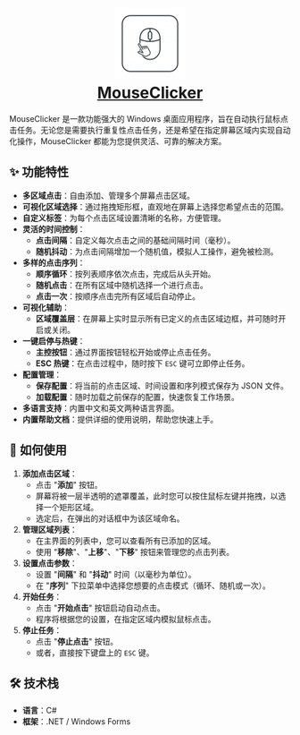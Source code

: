 <h1 align="center">
  <img src="docs/logo.png" alt="MouseClicker" width="128" />
  <br>
  <a href="https://github.com/Hfugghg/MouseClicker">MouseClicker</a>
  <br>
</h1>

MouseClicker 是一款功能强大的 Windows 桌面应用程序，旨在自动执行鼠标点击任务。无论您是需要执行重复性点击任务，还是希望在指定屏幕区域内实现自动化操作，MouseClicker 都能为您提供灵活、可靠的解决方案。

## ✨ 功能特性

*   **多区域点击**：自由添加、管理多个屏幕点击区域。
*   **可视化区域选择**：通过拖拽矩形框，直观地在屏幕上选择您希望点击的范围。
*   **自定义标签**：为每个点击区域设置清晰的名称，方便管理。
*   **灵活的时间控制**：
    *   **点击间隔**：自定义每次点击之间的基础间隔时间（毫秒）。
    *   **随机抖动**：为点击间隔增加一个随机值，模拟人工操作，避免被检测。
*   **多样的点击序列**：
    *   **顺序循环**：按列表顺序依次点击，完成后从头开始。
    *   **随机点击**：在所有区域中随机选择一个进行点击。
    *   **点击一次**：按顺序点击完所有区域后自动停止。
*   **可视化辅助**：
    *   **区域覆盖层**：在屏幕上实时显示所有已定义的点击区域边框，并可随时开启或关闭。
*   **一键启停与热键**：
    *   **主控按钮**：通过界面按钮轻松开始或停止点击任务。
    *   **ESC 热键**：在点击过程中，随时按下 `ESC` 键可立即停止任务。
*   **配置管理**：
    *   **保存配置**：将当前的点击区域、时间设置和序列模式保存为 JSON 文件。
    *   **加载配置**：随时加载之前保存的配置，快速恢复工作场景。
*   **多语言支持**：内置中文和英文两种语言界面。
*   **内置帮助文档**：提供详细的使用说明，帮助您快速上手。

## 🚀 如何使用

1.  **添加点击区域**：
    *   点击 "**添加**" 按钮。
    *   屏幕将被一层半透明的遮罩覆盖，此时您可以按住鼠标左键并拖拽，以选择一个矩形区域。
    *   选定后，在弹出的对话框中为该区域命名。
2.  **管理区域列表**：
    *   在主界面的列表中，您可以查看所有已添加的区域。
    *   使用 "**移除**"、"**上移**"、"**下移**" 按钮来管理您的点击列表。
3.  **设置点击参数**：
    *   设置 "**间隔**" 和 "**抖动**" 时间（以毫秒为单位）。
    *   在 "**序列**" 下拉菜单中选择您想要的点击模式（循环、随机或一次）。
4.  **开始任务**：
    *   点击 "**开始点击**" 按钮启动自动点击。
    *   程序将根据您的设置，在指定区域内模拟鼠标点击。
5.  **停止任务**：
    *   点击 "**停止点击**" 按钮。
    *   或者，直接按下键盘上的 `ESC` 键。

## 🛠️ 技术栈

*   **语言**：C#
*   **框架**：.NET / Windows Forms

